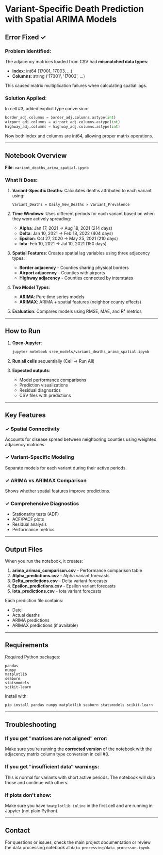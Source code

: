 # Variant-Specific Death Prediction with Spatial ARIMA Models

## Error Fixed ✓

### Problem Identified:
The adjacency matrices loaded from CSV had **mismatched data types**:
- **Index**: int64 (17001, 17003, ...)
- **Columns**: string ('17001', '17003', ...)

This caused matrix multiplication failures when calculating spatial lags.

### Solution Applied:
In cell #3, added explicit type conversion:
```python
border_adj.columns = border_adj.columns.astype(int)
airport_adj.columns = airport_adj.columns.astype(int)
highway_adj.columns = highway_adj.columns.astype(int)
```

Now both index and columns are int64, allowing proper matrix operations.

---

## Notebook Overview

**File**: `variant_deaths_arima_spatial.ipynb`

### What It Does:

1. **Variant-Specific Deaths**: Calculates deaths attributed to each variant using:
   ```
   Variant_Deaths = Daily_New_Deaths × Variant_Prevalence
   ```

2. **Time Windows**: Uses different periods for each variant based on when they were actively spreading:
   - **Alpha**: Jan 17, 2021 → Aug 18, 2021 (214 days)
   - **Delta**: Jan 10, 2021 → Feb 18, 2022 (404 days)
   - **Epsilon**: Oct 27, 2020 → May 25, 2021 (210 days)
   - **Iota**: Feb 10, 2021 → Jul 10, 2021 (150 days)

3. **Spatial Features**: Creates spatial lag variables using three adjacency types:
   - **Border adjacency** - Counties sharing physical borders
   - **Airport adjacency** - Counties with airports
   - **Highway adjacency** - Counties connected by interstates

4. **Two Model Types**:
   - **ARIMA**: Pure time series models
   - **ARIMAX**: ARIMA + spatial features (neighbor county effects)

5. **Evaluation**: Compares models using RMSE, MAE, and R² metrics

---

## How to Run

1. **Open Jupyter**:
   ```bash
   jupyter notebook sree_models/variant_deaths_arima_spatial.ipynb
   ```

2. **Run all cells** sequentially (Cell → Run All)

3. **Expected outputs**:
   - Model performance comparisons
   - Prediction visualizations
   - Residual diagnostics
   - CSV files with predictions

---

## Key Features

### ✓ Spatial Connectivity
Accounts for disease spread between neighboring counties using weighted adjacency matrices.

### ✓ Variant-Specific Modeling
Separate models for each variant during their active periods.

### ✓ ARIMA vs ARIMAX Comparison
Shows whether spatial features improve predictions.

### ✓ Comprehensive Diagnostics
- Stationarity tests (ADF)
- ACF/PACF plots
- Residual analysis
- Performance metrics

---

## Output Files

When you run the notebook, it creates:

1. **arima_arimax_comparison.csv** - Performance comparison table
2. **Alpha_predictions.csv** - Alpha variant forecasts
3. **Delta_predictions.csv** - Delta variant forecasts
4. **Epsilon_predictions.csv** - Epsilon variant forecasts
5. **Iota_predictions.csv** - Iota variant forecasts

Each prediction file contains:
- Date
- Actual deaths
- ARIMA predictions
- ARIMAX predictions (if available)

---

## Requirements

Required Python packages:
```
pandas
numpy
matplotlib
seaborn
statsmodels
scikit-learn
```

Install with:
```bash
pip install pandas numpy matplotlib seaborn statsmodels scikit-learn
```

---

## Troubleshooting

### If you get "matrices are not aligned" error:
Make sure you're running the **corrected version** of the notebook with the adjacency matrix column type conversion in cell #3.

### If you get "insufficient data" warnings:
This is normal for variants with short active periods. The notebook will skip those and continue with others.

### If plots don't show:
Make sure you have `%matplotlib inline` in the first cell and are running in Jupyter (not plain Python).

---

## Contact

For questions or issues, check the main project documentation or review the data processing notebook at `data processing/data_processor.ipynb`.
